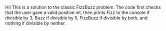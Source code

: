Hi! This is a solution to the classic FizzBuzz problem. The code first checks that the user gave a valid positive int, then prints Fizz to the console if divisible by 3, Buzz if divisible by 5, FizzBuzz if divisible by both, and nothing if divisible by neither.
